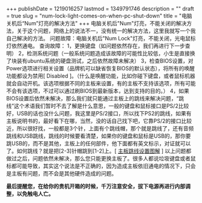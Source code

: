 +++
publishDate = 1219016257
lastmod = 1349791746
description = ""
draft = true
slug = "num-lock-light-comes-on-when-pc-shut-down"
title = "电脑关机后“Num”灯亮的解决方法"
+++
电脑关机后"Num"灯亮，不能关闭的解决方法，关于这个问题，网络上的说法不一，没有统一的解决方法，这里我就写一个我自己解决的方法。
问题故障：电脑关机后"Num Lock"灯亮，不能关闭，光电鼠标灯依然通电。
查询故障：
1，更换键盘（如问题依然存在，我们再进行下一步查明）
2，检测系统问题（一般系统问题造成该故障的可能性比较低，小生是直接换了块装有ubuntu系统的硬盘测试，之后依然故障未解决）
3，检查BIOS设置，对Power选项进行相关设置（品牌机可以缺省恢复BIOS的默认状态），将所有的唤醒功能都设为禁用[ Disabled ]。（什么是唤醒功能，比如你碰下键盘，或者鼠标机器就会自动开机。该选项根据不同的主板来设置，有的主板不支持该选项，所有可能不会有该选项，不过可以通过刷BIOS到最新版本，达到支持的目的。）
4，如果BIOS设置后依然未解决，那么我们就只能通过主板上的跳线来解决问题，“跳线”这个术语我们暂时不去了解是什么意思，一般的键盘和鼠标接口是PS/2比较好，USB的话也没什么问题，我这里是PS/2接口，所以找下PS2的跳线，如果有主板说明书的，最好看下在哪，当然，没的话自己找下吧，它靠PS/2的接口比较近，所以很好找，一般都是3个针，上面有个跳线帽，那个就是跳线了，还有音频跳线和USB跳线，跳线的时候要看清楚，如果你的键盘和鼠标是USB的，那你要跳USB的，而不是其他，主板上的任何部件，他下面都有英文标示，对证就可以了。如何跳线？就是把[2-3]针帽跳到[1-2]上。[ <a href="http://www.plyply.cn/diannaojichuzhishi/diannaojichuzhishi/200707/700.shtml">主板跳线设置图解</a> ] 
以上问题都做过之后，问题依然未解决，那么您只能更换主板了。很多人都说垃圾键盘或者鼠标都可能导致，其实这个说法是不正确的，因为造成主板依旧通电的情况下，只会是主板有问题，而不会是其他硬件造成的问题。

<b>最后提醒您，在给你的贵机开箱的时候，千万注意安全，拔下电源再进行内部调整，以免触电人亡。</b>
